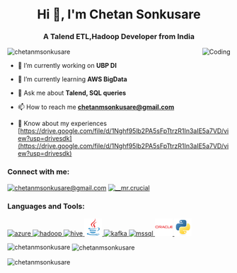<h1 align="center">Hi 👋, I'm Chetan Sonkusare</h1>
<h3 align="center">A Talend ETL,Hadoop Developer from India</h3>
<img align="right" alt="Coding" width-"400" src="https://miro.medium.com/max/676/1*UNOU46D3P5_izemZfscicQ.gif">

<p align="left"> <img src="https://komarev.com/ghpvc/?username=chetanmsonkusare&label=Profile%20views&color=0e75b6&style=flat" alt="chetanmsonkusare" /> </p>

- 🔭 I’m currently working on **UBP DI**

- 🌱 I’m currently learning **AWS BigData**

- 💬 Ask me about **Talend, SQL queries**

- 📫 How to reach me **chetanmsonkusare@gmail.com**

- 📄 Know about my experiences [https://drive.google.com/file/d/1Nghf95lb2PA5sFpTtrzR1In3aIE5a7VD/view?usp=drivesdk](https://drive.google.com/file/d/1Nghf95lb2PA5sFpTtrzR1In3aIE5a7VD/view?usp=drivesdk)

<h3 align="left">Connect with me:</h3>
<p align="left">
<a href="https://linkedin.com/in/chetanmsonkusare@gmail.com" target="blank"><img align="center" src="https://raw.githubusercontent.com/rahuldkjain/github-profile-readme-generator/master/src/images/icons/Social/linked-in-alt.svg" alt="chetanmsonkusare@gmail.com" height="30" width="40" /></a>
<a href="https://instagram.com/__mr.crucial" target="blank"><img align="center" src="https://raw.githubusercontent.com/rahuldkjain/github-profile-readme-generator/master/src/images/icons/Social/instagram.svg" alt="__mr.crucial" height="30" width="40" /></a>
</p>

<h3 align="left">Languages and Tools:</h3>
<p align="left"> <a href="https://azure.microsoft.com/en-in/" target="_blank" rel="noreferrer"> <img src="https://www.vectorlogo.zone/logos/microsoft_azure/microsoft_azure-icon.svg" alt="azure" width="40" height="40"/> </a> <a href="https://hadoop.apache.org/" target="_blank" rel="noreferrer"> <img src="https://www.vectorlogo.zone/logos/apache_hadoop/apache_hadoop-icon.svg" alt="hadoop" width="40" height="40"/> </a> <a href="https://hive.apache.org/" target="_blank" rel="noreferrer"> <img src="https://www.vectorlogo.zone/logos/apache_hive/apache_hive-icon.svg" alt="hive" width="40" height="40"/> </a> <a href="https://www.java.com" target="_blank" rel="noreferrer"> <img src="https://raw.githubusercontent.com/devicons/devicon/master/icons/java/java-original.svg" alt="java" width="40" height="40"/> </a> <a href="https://kafka.apache.org/" target="_blank" rel="noreferrer"> <img src="https://www.vectorlogo.zone/logos/apache_kafka/apache_kafka-icon.svg" alt="kafka" width="40" height="40"/> </a> <a href="https://www.microsoft.com/en-us/sql-server" target="_blank" rel="noreferrer"> <img src="https://www.svgrepo.com/show/303229/microsoft-sql-server-logo.svg" alt="mssql" width="40" height="40"/> </a> <a href="https://www.oracle.com/" target="_blank" rel="noreferrer"> <img src="https://raw.githubusercontent.com/devicons/devicon/master/icons/oracle/oracle-original.svg" alt="oracle" width="40" height="40"/> </a> <a href="https://www.python.org" target="_blank" rel="noreferrer"> <img src="https://raw.githubusercontent.com/devicons/devicon/master/icons/python/python-original.svg" alt="python" width="40" height="40"/> </a> </p>

<p><img align="left" src="https://github-readme-stats.vercel.app/api/top-langs?username=chetanmsonkusare&show_icons=true&locale=en&layout=compact" alt="chetanmsonkusare" /></p>

<p>&nbsp;<img align="center" src="https://github-readme-stats.vercel.app/api?username=chetanmsonkusare&show_icons=true&locale=en" alt="chetanmsonkusare" /></p>

<p><img align="center" src="https://github-readme-streak-stats.herokuapp.com/?user=chetanmsonkusare&" alt="chetanmsonkusare" /></p>
